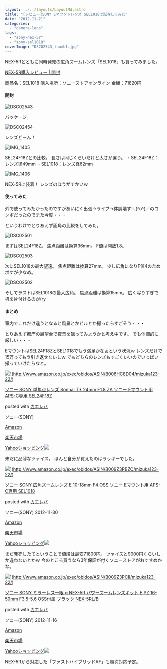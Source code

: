 ```yaml
---
layout: ../../layouts/LayoutMd.astro
title: "[レビュー]SONY Eマウントレンズ SEL1018で試写してみた"
date: "2012-11-21"
categories: 
  - "camera-lens"
tags: 
  - "sony-nex-5r"
  - "sony-sel1018"
coverImage: "DSC02543_thumb1.jpg"
---
```


NEX-5Rとともに同時発売の広角ズームレンズ「SEL1018」も買ってみました。

[NEX\-5R購入レビュー \| 開封](https://mizuka123.net/1912/)

商品名：SEL1018 購入場所：ソニーストアオンライン 金額：71820円

#### 開封

![DSC02543](/archive/images/DSC02543_thumb.jpg "DSC02543")

パッケージ。

![DSC02454](/archive/images/DSC02454_thumb.jpg "DSC02454")

レンズどーん！

![IMG_1405](/archive/images/IMG_1405.jpg "IMG_1405")

SEL24F18Zとの比較。 長さは同じくらいだけど太さが違う。 ・SEL24F18Z：レンズ径49mm ・SEL1018：レンズ径62mm

![IMG_1406](/archive/images/IMG_1406_thumb.jpg "IMG_1406")

NEX-5Rに装着！ レンズのほうがでかいｗ

#### 使ってみた

外で使ってみたかったのですがあいにく出張→ライブ→体調壊す＼(^o^)／のコンボだったのでまた今度・・・

というわけでとりあえず画角の比較をしてみた。

![DSC02501](/archive/images/DSC02501_thumb.jpg "DSC02501")

まずはSEL24F18Z。 焦点距離は換算36mm。 F値は開放1.8。

![DSC02503](/archive/images/DSC02503_thumb.jpg "DSC02503")

次にSEL1018の最大望遠。 焦点距離は換算27mm。 少し広角になりF値4のためボケが少なめ。

![DSC02502](/archive/images/DSC02502_thumb.jpg "DSC02502")

そしてラストはSEL1018の最大広角。 焦点距離は換算15mm。 広く写りすぎで机を片付けるのが(ry

#### まとめ

室内でこれだけ違うとなると風景とかビルとか撮ったらすごそう・・・

とりあえず都庁の展望台で夜景を狙ってみようかと考え中です。 でも体調的に厳しい・・・

EマウントはSEL24F18ZとSEL1018でもう満足かなぁという状況ｗ レンズだけで15万ってもう引き返せないしｗ でもどちらのレンズもすごくいいのでいっぱい撮っていけたらなと。

![](/archive/images/41mrDioiXEL._SL160_.jpg)](http://www.amazon.co.jp/exec/obidos/ASIN/B006HC8D04/mizuka123-22/)

[ソニー SONY 単焦点レンズ Sonnar T\* 24mm F1.8 ZA ソニー Eマウント用 APS-C専用 SEL24F18Z](http://www.amazon.co.jp/exec/obidos/ASIN/B006HC8D04/mizuka123-22/)

posted with [カエレバ](http://kaereba.com)

ソニー(SONY)

[Amazon](http://www.amazon.co.jp/gp/search?keywords=%E3%82%BD%E3%83%8B%E3%83%BC%20SONY%20%E5%8D%98%E7%84%A6%E7%82%B9%E3%83%AC%E3%83%B3%E3%82%BA%20Sonnar%20T%2A%2024mm%20F1.8%20ZA%20%E3%82%BD%E3%83%8B%E3%83%BC%20E%E3%83%9E%E3%82%A6%E3%83%B3%E3%83%88%E7%94%A8%20APS-C%E5%B0%82%E7%94%A8%20SEL24F18Z&__mk_ja_JP=%E3%82%AB%E3%82%BF%E3%82%AB%E3%83%8A&tag=mizuka123-22)

[楽天市場](https://hb.afl.rakuten.co.jp/hgc/042e7c24.303572e6.042e7c25.e339d30a/?pc=http%3A%2F%2Fsearch.rakuten.co.jp%2Fsearch%2Fmall%2F%25E3%2582%25BD%25E3%2583%258B%25E3%2583%25BC%2520SONY%2520%25E5%258D%2598%25E7%2584%25A6%25E7%2582%25B9%25E3%2583%25AC%25E3%2583%25B3%25E3%2582%25BA%2520Sonnar%2520T%252A%252024mm%2520F1.8%2520ZA%2520%25E3%2582%25BD%25E3%2583%258B%25E3%2583%25BC%2520E%25E3%2583%259E%25E3%2582%25A6%25E3%2583%25B3%25E3%2583%2588%25E7%2594%25A8%2520APS-C%25E5%25B0%2582%25E7%2594%25A8%2520SEL24F18Z%2F-%2Ff.1-p.1-s.1-sf.0-st.A-v.2%3Fx%3D0%26scid%3Daf_ich_link_urltxt%26m%3Dhttp%3A%2F%2Fm.rakuten.co.jp%2F)

[Yahooショッピング![](//ad.jp.ap.valuecommerce.com/servlet/gifbanner?sid=3066752&pid=881990642)](//ck.jp.ap.valuecommerce.com/servlet/referral?sid=3066752&pid=881990642&vc_url=http%3A%2F%2Fsearch.shopping.yahoo.co.jp%2Fsearch%3Fp%3D%25E3%2582%25BD%25E3%2583%258B%25E3%2583%25BC%2520SONY%2520%25E5%258D%2598%25E7%2584%25A6%25E7%2582%25B9%25E3%2583%25AC%25E3%2583%25B3%25E3%2582%25BA%2520Sonnar%2520T%252A%252024mm%2520F1.8%2520ZA%2520%25E3%2582%25BD%25E3%2583%258B%25E3%2583%25BC%2520E%25E3%2583%259E%25E3%2582%25A6%25E3%2583%25B3%25E3%2583%2588%25E7%2594%25A8%2520APS-C%25E5%25B0%2582%25E7%2594%25A8%2520SEL24F18Z&vcptn=kaereba)

未だに品薄なツァイス。 ほんと自分が買えたのはラッキーでした。

![](/archive/images/41Rn48ja0xL._SL160_.jpg)](http://www.amazon.co.jp/exec/obidos/ASIN/B009Z3PBZC/mizuka123-22/)

[ソニー SONY 広角ズームレンズ E 10-18mm F4 OSS ソニー Eマウント用 APS-C専用 SEL1018](http://www.amazon.co.jp/exec/obidos/ASIN/B009Z3PBZC/mizuka123-22/)

posted with [カエレバ](http://kaereba.com)

ソニー(SONY) 2012-11-30

[Amazon](http://www.amazon.co.jp/gp/search?keywords=%E3%82%BD%E3%83%8B%E3%83%BC%20SONY%20%E5%BA%83%E8%A7%92%E3%82%BA%E3%83%BC%E3%83%A0%E3%83%AC%E3%83%B3%E3%82%BA%20E%2010-18mm%20F4%20OSS%20%E3%82%BD%E3%83%8B%E3%83%BC%20E%E3%83%9E%E3%82%A6%E3%83%B3%E3%83%88%E7%94%A8%20APS-C%E5%B0%82%E7%94%A8%20SEL1018&__mk_ja_JP=%E3%82%AB%E3%82%BF%E3%82%AB%E3%83%8A&tag=mizuka123-22)

[楽天市場](https://hb.afl.rakuten.co.jp/hgc/042e7c24.303572e6.042e7c25.e339d30a/?pc=http%3A%2F%2Fsearch.rakuten.co.jp%2Fsearch%2Fmall%2F%25E3%2582%25BD%25E3%2583%258B%25E3%2583%25BC%2520SONY%2520%25E5%25BA%2583%25E8%25A7%2592%25E3%2582%25BA%25E3%2583%25BC%25E3%2583%25A0%25E3%2583%25AC%25E3%2583%25B3%25E3%2582%25BA%2520E%252010-18mm%2520F4%2520OSS%2520%25E3%2582%25BD%25E3%2583%258B%25E3%2583%25BC%2520E%25E3%2583%259E%25E3%2582%25A6%25E3%2583%25B3%25E3%2583%2588%25E7%2594%25A8%2520APS-C%25E5%25B0%2582%25E7%2594%25A8%2520SEL1018%2F-%2Ff.1-p.1-s.1-sf.0-st.A-v.2%3Fx%3D0%26scid%3Daf_ich_link_urltxt%26m%3Dhttp%3A%2F%2Fm.rakuten.co.jp%2F)

[Yahooショッピング![](//ad.jp.ap.valuecommerce.com/servlet/gifbanner?sid=3066752&pid=881990642)](//ck.jp.ap.valuecommerce.com/servlet/referral?sid=3066752&pid=881990642&vc_url=http%3A%2F%2Fsearch.shopping.yahoo.co.jp%2Fsearch%3Fp%3D%25E3%2582%25BD%25E3%2583%258B%25E3%2583%25BC%2520SONY%2520%25E5%25BA%2583%25E8%25A7%2592%25E3%2582%25BA%25E3%2583%25BC%25E3%2583%25A0%25E3%2583%25AC%25E3%2583%25B3%25E3%2582%25BA%2520E%252010-18mm%2520F4%2520OSS%2520%25E3%2582%25BD%25E3%2583%258B%25E3%2583%25BC%2520E%25E3%2583%259E%25E3%2582%25A6%25E3%2583%25B3%25E3%2583%2588%25E7%2594%25A8%2520APS-C%25E5%25B0%2582%25E7%2594%25A8%2520SEL1018&vcptn=kaereba)

まだ発売したてということで値段は最安71800円。 ツァイスと9000円くらいしか違わないとかｗ 今のところ買うなら3年保証が付くソニーストアがおすすめかな。

![](/archive/images/51n%2Bo4uf7WL._SL160_.jpg)](http://www.amazon.co.jp/exec/obidos/ASIN/B009Z3PCII/mizuka123-22/)

[ソニー SONY ミラーレス一眼 α NEX-5R パワーズームレンズキット E PZ 16-50mm F3.5-5.6 OSS付属 ブラック NEX-5RL/B](http://www.amazon.co.jp/exec/obidos/ASIN/B009Z3PCII/mizuka123-22/)

posted with [カエレバ](http://kaereba.com)

ソニー(SONY) 2012-11-16

[Amazon](http://www.amazon.co.jp/gp/search?keywords=%E3%82%BD%E3%83%8B%E3%83%BC%20SONY%20%E3%83%9F%E3%83%A9%E3%83%BC%E3%83%AC%E3%82%B9%E4%B8%80%E7%9C%BC%20%CE%B1%20NEX-5R%20%E3%83%91%E3%83%AF%E3%83%BC%E3%82%BA%E3%83%BC%E3%83%A0%E3%83%AC%E3%83%B3%E3%82%BA%E3%82%AD%E3%83%83%E3%83%88%20E%20PZ%2016-50mm%20F3.5-5.6%20OSS%E4%BB%98%E5%B1%9E%20%E3%83%96%E3%83%A9%E3%83%83%E3%82%AF%20NEX-5RL%2FB&__mk_ja_JP=%E3%82%AB%E3%82%BF%E3%82%AB%E3%83%8A&tag=mizuka123-22)

[楽天市場](https://hb.afl.rakuten.co.jp/hgc/042e7c24.303572e6.042e7c25.e339d30a/?pc=http%3A%2F%2Fsearch.rakuten.co.jp%2Fsearch%2Fmall%2F%25E3%2582%25BD%25E3%2583%258B%25E3%2583%25BC%2520SONY%2520%25E3%2583%259F%25E3%2583%25A9%25E3%2583%25BC%25E3%2583%25AC%25E3%2582%25B9%25E4%25B8%2580%25E7%259C%25BC%2520%25CE%25B1%2520NEX-5R%2520%25E3%2583%2591%25E3%2583%25AF%25E3%2583%25BC%25E3%2582%25BA%25E3%2583%25BC%25E3%2583%25A0%25E3%2583%25AC%25E3%2583%25B3%25E3%2582%25BA%25E3%2582%25AD%25E3%2583%2583%25E3%2583%2588%2520E%2520PZ%252016-50mm%2520F3.5-5.6%2520OSS%25E4%25BB%2598%25E5%25B1%259E%2520%25E3%2583%2596%25E3%2583%25A9%25E3%2583%2583%25E3%2582%25AF%2520NEX-5RL%252FB%2F-%2Ff.1-p.1-s.1-sf.0-st.A-v.2%3Fx%3D0%26scid%3Daf_ich_link_urltxt%26m%3Dhttp%3A%2F%2Fm.rakuten.co.jp%2F)

[Yahooショッピング![](//ad.jp.ap.valuecommerce.com/servlet/gifbanner?sid=3066752&pid=881990642)](//ck.jp.ap.valuecommerce.com/servlet/referral?sid=3066752&pid=881990642&vc_url=http%3A%2F%2Fsearch.shopping.yahoo.co.jp%2Fsearch%3Fp%3D%25E3%2582%25BD%25E3%2583%258B%25E3%2583%25BC%2520SONY%2520%25E3%2583%259F%25E3%2583%25A9%25E3%2583%25BC%25E3%2583%25AC%25E3%2582%25B9%25E4%25B8%2580%25E7%259C%25BC%2520%25CE%25B1%2520NEX-5R%2520%25E3%2583%2591%25E3%2583%25AF%25E3%2583%25BC%25E3%2582%25BA%25E3%2583%25BC%25E3%2583%25A0%25E3%2583%25AC%25E3%2583%25B3%25E3%2582%25BA%25E3%2582%25AD%25E3%2583%2583%25E3%2583%2588%2520E%2520PZ%252016-50mm%2520F3.5-5.6%2520OSS%25E4%25BB%2598%25E5%25B1%259E%2520%25E3%2583%2596%25E3%2583%25A9%25E3%2583%2583%25E3%2582%25AF%2520NEX-5RL%252FB&vcptn=kaereba)

NEX-5Rから対応した「ファストハイブリッドAF」も順次対応予定。
